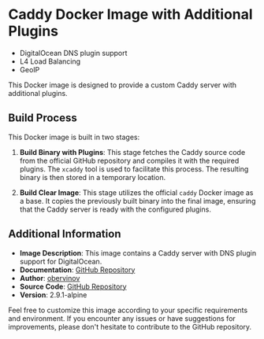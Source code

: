 # Caddy Docker Image with Additional Plugins
- DigitalOcean DNS plugin support
- L4 Load Balancing
- GeoIP

This Docker image is designed to provide a custom Caddy server with additional plugins.

## Build Process

This Docker image is built in two stages:

1. **Build Binary with Plugins**: This stage fetches the Caddy source code from the official GitHub repository and compiles it with the required plugins. The `xcaddy` tool is used to facilitate this process. The resulting binary is then stored in a temporary location.

2. **Build Clear Image**: This stage utilizes the official `caddy` Docker image as a base. It copies the previously built binary into the final image, ensuring that the Caddy server is ready with the configured plugins.

## Additional Information

- **Image Description**: This image contains a Caddy server with DNS plugin support for DigitalOcean.
- **Documentation**: [GitHub Repository](https://github.com/obervinov/images/docker/caddy/README.md)
- **Author**: [obervinov](https://github.com/obervinov)
- **Source Code**: [GitHub Repository](https://github.com/obervinov/images/docker/caddy/Dockerfile)
- **Version**: 2.9.1-alpine

Feel free to customize this image according to your specific requirements and environment. If you encounter any issues or have suggestions for improvements, please don't hesitate to contribute to the GitHub repository.